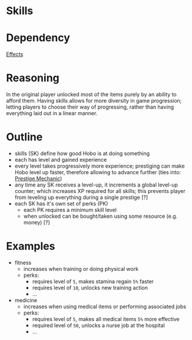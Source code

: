 # Skills

# Dependency

[Effects](https://www.notion.so/ffab63a0-653c-4b43-8715-495b60659dcc)

# Reasoning

In the original player unlocked most of the items purely by an ability to afford them. Having skills allows for more diversity in game progression; letting players to choose their way of progressing, rather than having everything laid out in a linear manner.

# Outline

- skills (SK) define how good Hobo is at doing something
- each has level and gained experience
- every level takes progressively more experience; prestiging can make Hobo level up faster,  therefore allowing to advance further (ties into: [Prestige Mechanic](https://www.notion.so/bb1f26e2-869c-4e54-bfec-72c4ea3ea9a4))
- any time any SK receives a level-up, it increments a global level-up counter; which increases XP required for all skills; this prevents player from leveling up everything during a single prestige [?]
- each SK has it's own set of perks (PK)
    - each PK requires a minimum skill level
    - when unlocked can be bought/taken using some resource (e.g. money) [?]

# Examples

- fitness
    - increases when training or doing physical work
    - perks:
        - requires level of `5`, makes stamina regain `5%` faster
        - requires level of `10`, unlocks new training action
        - ...
- medicine
    - increases when using medical items or performing associated jobs
    - perks:
        - requires level of `5`, makes all medical items `5%` more effective
        - required level of `50`, unlocks a nurse job at the hospital
        - ...